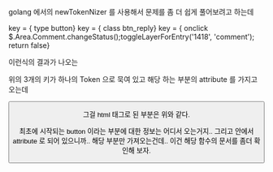 golang 에서의 newTokenNizer 를 사용해서 문제를 좀 더 쉽게 풀어보려고 하는데 

key =  { type button}
key =  { class btn_reply}
key =  { onclick $.Area.Comment.changeStatus();toggleLayerForEntry('1418', 'comment'); return false}

이런식의 결과가 나오는 

위의 3개의 키가 하나의 Token 으로 묵여 있고 해당 하는 부분의 attribute 를 가지고 오는데 

<button type="button" class="btn_reply" onclick="$.Area.Comment.changeStatus();toggleLayerForEntry('1418', 'comment'); return false">

그걸 html 태그로 된 부분은 위와 같다. 

최초에 시작되는 button 이라는 부분에 대한 정보는 어디서 오는거지..
그리고 안에서 attribute 로 되어 있으니까.. 해당 부분만 가져오는건데.. 
이건 해당 함수의 문서를 좀더 확인해 보자.